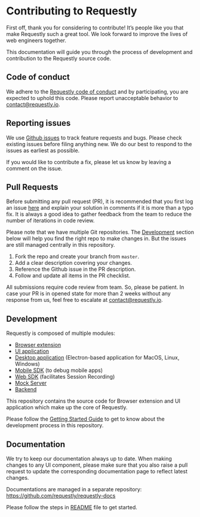 # Contributing to Requestly

First off, thank you for considering to contribute! It’s people like you that make Requestly such a great tool. We look forward to improve the lives of web engineers together. 

This documentation will guide you through the process of development and contribution to the Requestly source code.

## Code of conduct

We adhere to the [Requestly code of conduct](./CODE_OF_CONDUCT.md) and by participating, you are expected to uphold this code. Please report unacceptable behavior to contact@requestly.io.

## Reporting issues

We use [Github issues](https://github.com/requestly/requestly/issues) to track feature requests and bugs. Please check existing issues before filing anything new. We do our best to respond to the issues as earliest as possible. 

If you would like to contribute a fix, please let us know by leaving a comment on the issue.

## Pull Requests

Before submitting any pull request (PR), it is recommended that you first log an issue [here](https://github.com/requestly/requestly/issues) and explain your solution in comments if it is more than a typo fix. It is always a good idea to gather feedback from the team to reduce the number of iterations in code review. 

Please note that we have multiple Git repositories. The [Development](#development) section below will help you find the right repo to make changes in. But the issues are still managed centrally in this repository.

1. Fork the repo and create your branch from `master`.
2. Add a clear description covering your changes.
3. Reference the Github issue in the PR description.
4. Follow and update all items in the PR checklist.

All submissions require code review from team. So, please be patient. In case your PR is in opened state for more than 2 weeks without any response from us, feel free to escalate at contact@requestly.io. 

## Development

Requestly is composed of multiple modules:
- [Browser extension](./browser-extension)
- [UI application](./app)
- [Desktop application](https://github.com/requestly/requestly-desktop-app) (Electron-based application for MacOS, Linux, Windows)
- [Mobile SDK](https://github.com/requestly/requestly-android-sdk) (to debug mobile apps)
- [Web SDK](https://github.com/requestly/requestly-web-sdk) (facilitates Session Recording)
- [Mock Server](https://github.com/requestly/requestly-mock-server)
- [Backend](https://github.com/requestly/requestly-backend)

This repository contains the source code for Browser extension and UI application which make up the core of Requestly.

Please follow the [Getting Started Guide](./getting-started.md) to get to know about the development process in this repository.

## Documentation

We try to keep our documentation always up to date. When making changes to any UI component, please make sure that you also raise a pull request to update the corresponding documentation page to reflect latest changes.

Documentations are managed in a separate repository:
https://github.com/requestly/requestly-docs

Please follow the steps in [README](https://github.com/requestly/requestly-docs/blob/master/README.md) file to get started.
